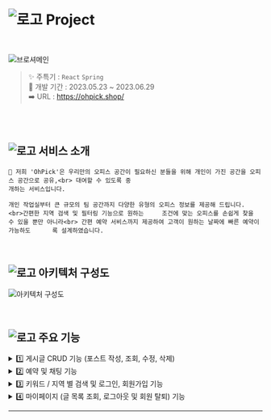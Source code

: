 # ![로고](https://github.com/ShareOffice-11/OHPickOfficial/assets/83201893/064c9d75-fbd9-40b2-867c-a31359cfc231) Project
<br>

![브로셔메인](https://github.com/ShareOffice-11/OHPickOfficial/assets/83201893/431fe537-fb2b-4583-85d9-7b7ce990d0fd)


> ✨ 주특기 : `React` `Spring` <br>
> 🚩 개발 기간 : 2023.05.23 ~ 2023.06.29 <br>
> ➡️ URL : https://ohpick.shop/

<br>

<br>

## ![로고](https://github.com/ShareOffice-11/OHPickOfficial/assets/83201893/064c9d75-fbd9-40b2-867c-a31359cfc231) 서비스 소개 <br>


    📢 저희 'OhPick'은 우리만의 오피스 공간이 필요하신 분들을 위해 개인이 가진 공간을 오피스 공간으로 공유,<br> 대여할 수 있도록 중 
    개하는 서비스입니다.
    
    개인 작업실부터 큰 규모의 팀 공간까지 다양한 유형의 오피스 정보를 제공해 드립니다. <br>간편한 지역 검색 및 필터링 기능으로 원하는     조건에 맞는 오피스를 손쉽게 찾을 수 있을 뿐만 아니라<br> 간편 예약 서비스까지 제공하여 고객이 원하는 날짜에 빠른 예약이 가능하도      록 설계하였습니다.





<br>

## ![로고](https://github.com/ShareOffice-11/OHPickOfficial/assets/83201893/064c9d75-fbd9-40b2-867c-a31359cfc231) 아키텍처 구성도 <br>

![아키텍처 구성도](https://github.com/ShareOffice-11/OHPickOfficial/assets/83201893/13250ebe-c18e-4b8e-a9bd-30b91f8f2eab)




<br>

## ![로고](https://github.com/ShareOffice-11/OHPickOfficial/assets/83201893/064c9d75-fbd9-40b2-867c-a31359cfc231) 주요 기능 <br>


<details>
  <summary> 1️⃣ 게시글 CRUD 기능 (포스트 작성, 조회, 수정, 삭제) </summary>
  
</details>
<details>
  <summary> 2️⃣ 예약 및 채팅 기능 </summary>
  
</details>
<details>
  <summary> 3️⃣ 키워드 / 지역 별 검색 및 로그인, 회원가입 기능 </summary>
  
</details>
<details>
  <summary> 4️⃣ 마이페이지 (글 목록 조회, 로그아웃 및 회원 탈퇴) 기능 </summary>
  
</details>


<hr />



